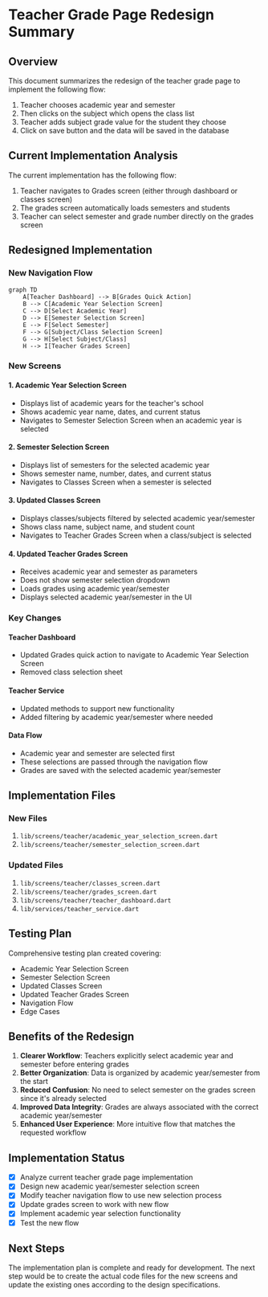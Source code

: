 # Teacher Grade Page Redesign Summary

## Overview
This document summarizes the redesign of the teacher grade page to implement the following flow:
1. Teacher chooses academic year and semester
2. Then clicks on the subject which opens the class list
3. Teacher adds subject grade value for the student they choose
4. Click on save button and the data will be saved in the database

## Current Implementation Analysis
The current implementation has the following flow:
1. Teacher navigates to Grades screen (either through dashboard or classes screen)
2. The grades screen automatically loads semesters and students
3. Teacher can select semester and grade number directly on the grades screen

## Redesigned Implementation

### New Navigation Flow
```mermaid
graph TD
    A[Teacher Dashboard] --> B[Grades Quick Action]
    B --> C[Academic Year Selection Screen]
    C --> D[Select Academic Year]
    D --> E[Semester Selection Screen]
    E --> F[Select Semester]
    F --> G[Subject/Class Selection Screen]
    G --> H[Select Subject/Class]
    H --> I[Teacher Grades Screen]
```

### New Screens

#### 1. Academic Year Selection Screen
- Displays list of academic years for the teacher's school
- Shows academic year name, dates, and current status
- Navigates to Semester Selection Screen when an academic year is selected

#### 2. Semester Selection Screen
- Displays list of semesters for the selected academic year
- Shows semester name, number, dates, and current status
- Navigates to Classes Screen when a semester is selected

#### 3. Updated Classes Screen
- Displays classes/subjects filtered by selected academic year/semester
- Shows class name, subject name, and student count
- Navigates to Teacher Grades Screen when a class/subject is selected

#### 4. Updated Teacher Grades Screen
- Receives academic year and semester as parameters
- Does not show semester selection dropdown
- Loads grades using academic year/semester
- Displays selected academic year/semester in the UI

### Key Changes

#### Teacher Dashboard
- Updated Grades quick action to navigate to Academic Year Selection Screen
- Removed class selection sheet

#### Teacher Service
- Updated methods to support new functionality
- Added filtering by academic year/semester where needed

#### Data Flow
- Academic year and semester are selected first
- These selections are passed through the navigation flow
- Grades are saved with the selected academic year/semester

## Implementation Files

### New Files
1. `lib/screens/teacher/academic_year_selection_screen.dart`
2. `lib/screens/teacher/semester_selection_screen.dart`

### Updated Files
1. `lib/screens/teacher/classes_screen.dart`
2. `lib/screens/teacher/grades_screen.dart`
3. `lib/screens/teacher/teacher_dashboard.dart`
4. `lib/services/teacher_service.dart`

## Testing Plan
Comprehensive testing plan created covering:
- Academic Year Selection Screen
- Semester Selection Screen
- Updated Classes Screen
- Updated Teacher Grades Screen
- Navigation Flow
- Edge Cases

## Benefits of the Redesign
1. **Clearer Workflow**: Teachers explicitly select academic year and semester before entering grades
2. **Better Organization**: Data is organized by academic year/semester from the start
3. **Reduced Confusion**: No need to select semester on the grades screen since it's already selected
4. **Improved Data Integrity**: Grades are always associated with the correct academic year/semester
5. **Enhanced User Experience**: More intuitive flow that matches the requested workflow

## Implementation Status
- [x] Analyze current teacher grade page implementation
- [x] Design new academic year/semester selection screen
- [x] Modify teacher navigation flow to use new selection process
- [x] Update grades screen to work with new flow
- [x] Implement academic year selection functionality
- [x] Test the new flow

## Next Steps
The implementation plan is complete and ready for development. The next step would be to create the actual code files for the new screens and update the existing ones according to the design specifications.